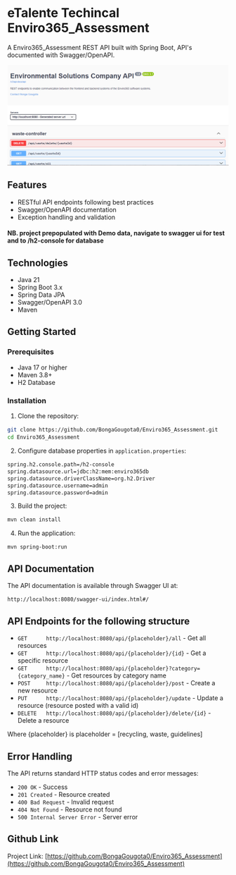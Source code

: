 # eTalente Techincal Enviro365_Assessment

A Enviro365_Assessment REST API built with Spring Boot, API's documented with Swagger/OpenAPI.

![API Documentation Preview](enviro365_image_header.PNG)

## Features

- RESTful API endpoints following best practices
- Swagger/OpenAPI documentation
- Exception handling and validation
#### NB. project prepopulated with Demo data, navigate to swagger ui for test and to /h2-console for database

## Technologies

- Java 21
- Spring Boot 3.x
- Spring Data JPA
- Swagger/OpenAPI 3.0
- Maven

## Getting Started

### Prerequisites

- Java 17 or higher
- Maven 3.8+
- H2 Database


### Installation

1. Clone the repository:
```bash
git clone https://github.com/BongaGougota0/Enviro365_Assessment.git
cd Enviro365_Assessment
```

2. Configure database properties in `application.properties`:
```properties
spring.h2.console.path=/h2-console
spring.datasource.url=jdbc:h2:mem:enviro365db
spring.datasource.driverClassName=org.h2.Driver
spring.datasource.username=admin
spring.datasource.password=admin
```

3. Build the project:
```bash
mvn clean install
```

4. Run the application:
```bash
mvn spring-boot:run
```

## API Documentation

The API documentation is available through Swagger UI at:
```
http://localhost:8080/swagger-ui/index.html#/
```

## API Endpoints for the following structure

- `GET      http://localhost:8080/api/{placeholder}/all` - Get all resources
- `GET      http://localhost:8080/api/{placeholder}/{id}` - Get a specific resource
- `GET      http://localhost:8080/api/{placeholder}?category={category_name}` - Get resources by category name
- `POST     http://localhost:8080/api/{placeholder}/post` - Create a new resource
- `PUT      http://localhost:8080/api/{placeholder}/update` - Update a resource (resource posted with a valid id)
- `DELETE   http://localhost:8080/api/{placeholder}/delete/{id}` - Delete a resource

Where {placeholder} is 
placeholder = [recycling, waste, guidelines]

## Error Handling

The API returns standard HTTP status codes and error messages:

- `200 OK` - Success
- `201 Created` - Resource created
- `400 Bad Request` - Invalid request
- `404 Not Found` - Resource not found
- `500 Internal Server Error` - Server error

## Github Link
Project Link: [https://github.com/BongaGougota0/Enviro365_Assessment](https://github.com/BongaGougota0/Enviro365_Assessment)
